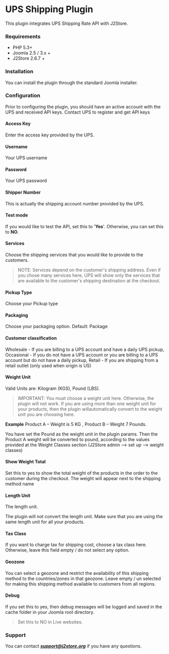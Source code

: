 # UPS Shipping Plugin

This plugin integrates UPS Shipping Rate API with J2Store.

### Requirements
* PHP 5.3+
* Joomla 2.5 / 3.x +
* J2Store 2.6.7 +

### Installation
You can install the plugin through the standard Joomla installer.

### Configuration
Prior to configuring the plugin, you should have an active account with the UPS and received API keys. Contact UPS to register and get API keys

#### Access Key
Enter the access key provided by the UPS.

#### Username
Your UPS username

#### Password
Your UPS password

#### Shipper Number
This is actually the shipping account number provided by the UPS.

#### Test mode
If you would like to test the API, set this to '**Yes**'. Otherwise, you can set this to **NO**.

#### Services
Choose the shipping services that you would like to provide to the customers.

>NOTE: Services depend on the customer's shipping address. Even if you chose many services here, UPS will show only the services that are available to the customer's shipping
destination at the checkout.

#### Pickup Type
Choose your Pickup type

#### Packaging
Choose your packaging option. Default: Package

#### Customer classification
Wholesale - If you are billing to a UPS account and have a
daily UPS pickup, Occasional - If you do not have a UPS account or you are billing to a UPS account but do not have a daily pickup, Retail - If you are shipping from a retail outlet (only
used when origin is US)

#### Weight Unit
Valid Units are: Kilogram (KGS), Pound (LBS).

>IMPORTANT: You must choose a weight unit here. Otherwise, the plugin will not work. If you are using more than one weight unit for your products, then the plugin willautomatically convert to the weight unit you are choosing here.

**Example**
Product A – Weight is 5 KG , Product B – Weight 7 Pounds.

You have set the Pound as the weight unit in the plugin params.
Then the Product A weight will be converted to pound, according to the values provided at the Weight Classes section (J2Store admin –> set up –> weight classes)

#### Show Weight Total
Set this to yes to show the total weight of the products in the
order to the customer during the checkout. The weight will appear next to the shipping method name

#### Length Unit
The length unit.

The plugin will not convert the length unit. Make sure that you are using the same length unit for all your products.

#### Tax Class
If you want to charge tax for shipping cost, choose a tax class here. Otherwise, leave this field empty / do not select any option.

#### Geozone
You can select a geozone and restrict the availability of this shipping method to the countries/zones in that geozone. Leave empty / un selected for making this shipping method available to customers from all regions.

#### Debug
If you set this to yes, then debug messages will be logged and saved in the cache folder in your Joomla root directory.

>Set this to NO in Live websites.

### Support
You can contact ***support@j2store.org*** if you have any questions.